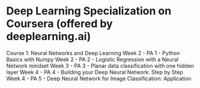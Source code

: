 # Deep Learning Specialization on Coursera (offered by deeplearning.ai)
Course 1: Neural Networks and Deep Learning
Week 2 - PA 1 - Python Basics with Numpy
Week 2 - PA 2 - Logistic Regression with a Neural Network mindset
Week 3 - PA 3 - Planar data classification with one hidden layer
Week 4 - PA 4 - Building your Deep Neural Network: Step by Step
Week 4 - PA 5 - Deep Neural Network for Image Classification: Application
